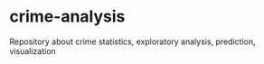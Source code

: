 # crime-analysis
Repository about crime statistics, exploratory analysis, prediction, visualization
